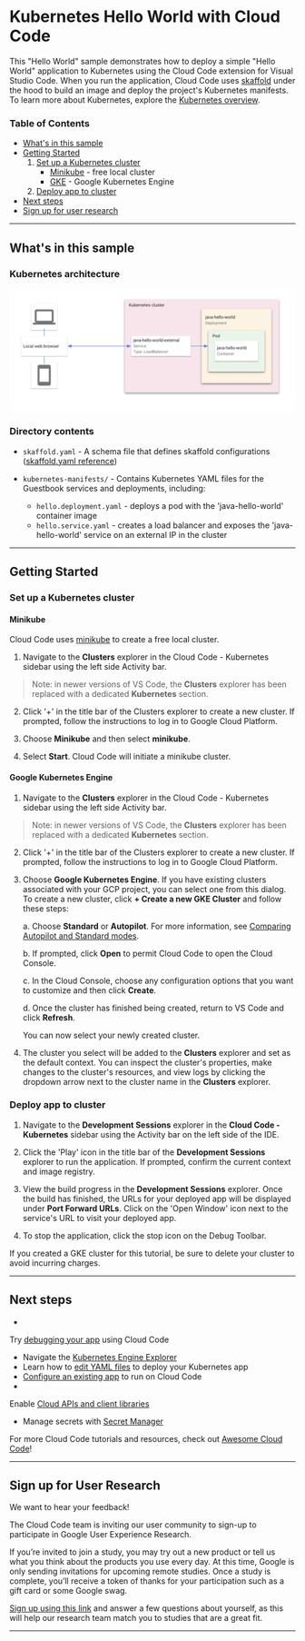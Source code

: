 # Kubernetes Hello World with Cloud Code

This "Hello World" sample demonstrates how to deploy a simple "Hello World" application to Kubernetes using the Cloud
Code extension for Visual Studio Code. When you run the application, Cloud Code
uses [skaffold](https://skaffold.dev/docs/) under the hood to build an image and deploy the project's Kubernetes
manifests. To learn more about Kubernetes, explore
the [Kubernetes overview](https://kubernetes.io/docs/concepts/overview/).

### Table of Contents

* [What's in this sample](#whats-in-this-sample)
* [Getting Started](#getting-started)
    1. [Set up a Kubernetes cluster](#set-up-a-kubernetes-cluster)
        * [Minikube](#minikube) - free local cluster
        * [GKE](#GKE) - Google Kubernetes Engine
    2. [Deploy app to cluster](#deploy-app-to-cluster)
* [Next steps](#next-steps)
* [Sign up for user research](#sign-up-for-user-research)

---

## What's in this sample

### Kubernetes architecture

![Kubernetes Architecture Diagram](../../img/diagram.png)

### Directory contents

- `skaffold.yaml` - A schema file that defines skaffold
  configurations ([skaffold.yaml reference](https://skaffold.dev/docs/references/yaml/))
- `kubernetes-manifests/` - Contains Kubernetes YAML files for the Guestbook services and deployments, including:

    - `hello.deployment.yaml` - deploys a pod with the 'java-hello-world' container image
    - `hello.service.yaml` - creates a load balancer and exposes the 'java-hello-world' service on an external IP in the
      cluster

---

## Getting Started

### Set up a Kubernetes cluster

#### Minikube

Cloud Code uses [minikube](https://minikube.sigs.k8s.io/docs/) to create a free local cluster.

1. Navigate to the **Clusters** explorer in the Cloud Code - Kubernetes sidebar using the left side Activity bar.

> Note: in newer versions of VS Code, the **Clusters** explorer has been replaced with a dedicated **Kubernetes**
> section.

2. Click '+' in the title bar of the Clusters explorer to create a new cluster. If prompted, follow the instructions to
   log in to Google Cloud Platform.

3. Choose **Minikube** and then select **minikube**.

2. Select **Start**. Cloud Code will initiate a minikube cluster.

#### Google Kubernetes Engine

1. Navigate to the **Clusters** explorer in the Cloud Code - Kubernetes sidebar using the left side Activity bar.

> Note: in newer versions of VS Code, the **Clusters** explorer has been replaced with a dedicated **Kubernetes**
> section.

2. Click '+' in the title bar of the Clusters explorer to create a new cluster. If prompted, follow the instructions to
   log in to Google Cloud Platform.

3. Choose **Google Kubernetes Engine**. If you have existing clusters associated with your GCP project, you can select
   one from this dialog. To create a new cluster, click **+ Create a new GKE Cluster** and follow these steps:

   a. Choose **Standard** or **Autopilot**. For more information,
   see [Comparing Autopilot and Standard modes](https://cloud.google.com/kubernetes-engine/docs/concepts/autopilot-overview#comparison?utm_source=ext&utm_medium=partner&utm_campaign=CDR_kri_gcp_cloudcodereadmes_012521&utm_content=-).

   b. If prompted, click **Open** to permit Cloud Code to open the Cloud Console.

   c. In the Cloud Console, choose any configuration options that you want to customize and then click **Create**.

   d. Once the cluster has finished being created, return to VS Code and click **Refresh**.

   You can now select your newly created cluster.

8. The cluster you select will be added to the **Clusters** explorer and set as the default context. You can inspect the
   cluster's properties, make changes to the cluster's resources, and view logs by clicking the dropdown arrow next to
   the cluster name in the **Clusters** explorer.

### Deploy app to cluster

1. Navigate to the **Development Sessions** explorer in the **Cloud Code - Kubernetes** sidebar using the Activity bar
   on the left side of the IDE.

2. Click the 'Play' icon in the title bar of the **Development Sessions** explorer to run the application. If prompted,
   confirm the current context and image registry.

3. View the build progress in the **Development Sessions** explorer. Once the build has finished, the URLs for your
   deployed app will be displayed under **Port Forward URLs**. Click on the 'Open Window' icon next to the service's URL
   to visit your deployed app.

4. To stop the application, click the stop icon on the Debug Toolbar.

If you created a GKE cluster for this tutorial, be sure to delete your cluster to avoid incurring charges.

---

## Next steps

*

Try [debugging your app](https://cloud.google.com/code/docs/vscode/debug?utm_source=ext&utm_medium=partner&utm_campaign=CDR_kri_gcp_cloudcodereadmes_012521&utm_content=-)
using Cloud Code

* Navigate
  the [Kubernetes Engine Explorer](https://cloud.google.com/code/docs/vscode/using-the-gke-explorer?utm_source=ext&utm_medium=partner&utm_campaign=CDR_kri_gcp_cloudcodereadmes_012521&utm_content=-)
* Learn how
  to [edit YAML files](https://cloud.google.com/code/docs/vscode/yaml-editing?utm_source=ext&utm_medium=partner&utm_campaign=CDR_kri_gcp_cloudcodereadmes_012521&utm_content=-)
  to deploy your Kubernetes app
* [Configure an existing app](https://cloud.google.com/code/docs/vscode/setting-up-an-existing-app?utm_source=ext&utm_medium=partner&utm_campaign=CDR_kri_gcp_cloudcodereadmes_012521&utm_content=-)
  to run on Cloud Code
*

Enable [Cloud APIs and client libraries](https://cloud.google.com/code/docs/vscode/client-libraries?utm_source=ext&utm_medium=partner&utm_campaign=CDR_kri_gcp_cloudcodereadmes_012521&utm_content=-)

* Manage secrets
  with [Secret Manager](https://cloud.google.com/code/docs/vscode/secret-manager?utm_source=ext&utm_medium=partner&utm_campaign=CDR_kri_gcp_cloudcodereadmes_012521&utm_content=-)

For more Cloud Code tutorials and resources, check
out [Awesome Cloud Code](https://github.com/russwolf/awesome-cloudclode)!

---

## Sign up for User Research

We want to hear your feedback!

The Cloud Code team is inviting our user community to sign-up to participate in Google User Experience Research.

If you’re invited to join a study, you may try out a new product or tell us what you think about the products you use
every day. At this time, Google is only sending invitations for upcoming remote studies. Once a study is complete,
you’ll receive a token of thanks for your participation such as a gift card or some Google swag.

[Sign up using this link](https://google.qualtrics.com/jfe/form/SV_4Me7SiMewdvVYhL?reserved=1&utm_source=In-product&Q_Language=en&utm_medium=own_prd&utm_campaign=Q1&productTag=clou&campaignDate=January2021&referral_code=UXbT481079)
and answer a few questions about yourself, as this will help our research team match you to studies that are a great
fit.

----
